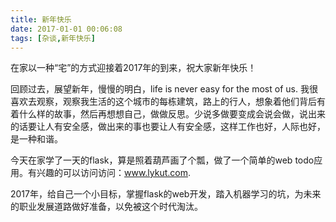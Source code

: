 ```yaml
---
title: 新年快乐
date: 2017-01-01 00:06:08
tags: [杂谈,新年快乐]
---
```


在家以一种“宅”的方式迎接着2017年的到来，祝大家新年快乐！

回顾过去，展望新年，慢慢的明白，life is never easy for the most of us. 我很喜欢去观察，观察我生活的这个城市的每栋建筑，路上的行人，想象着他们背后有着什么样的故事，然后再想想自己，做做反思。少说多做要变成会说会做，说出来的话要让人有安全感，做出来的事也要让人有安全感，这样工作也好，人际也好，是一种和谐。

今天在家学了一天的flask，算是照着葫芦画了个瓢，做了一个简单的web todo应用。有兴趣的可以访问访问：www.lykut.com.

2017年，给自己一个小目标，掌握flask的web开发，踏入机器学习的坑，为未来的职业发展道路做好准备，以免被这个时代淘汰。

